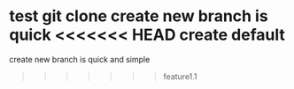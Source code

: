 test git clone
create new branch is quick
<<<<<<< HEAD
create default
=======
create new branch is quick and simple
>>>>>>> feature1.1
